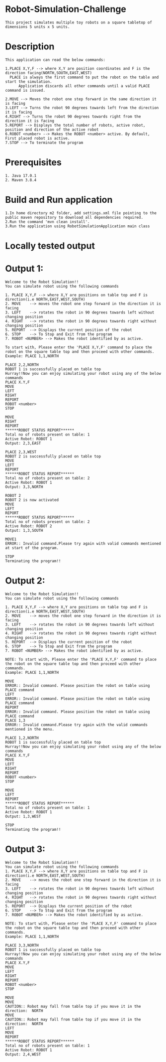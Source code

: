 # Robot-Simulation-Challenge
    This project simulates multiple toy robots on a square tabletop of dimensions 5 units x 5 units.

# Description
    This application can read the below commands:
    
    1.PLACE X,Y,F --> where X,Y are position coordinates and F is the direction facing(NORTH,SOUTH,EAST,WEST)
      PLACE is always the first command to put the robot on the table and start the simulation.
          Application discards all other commands until a valid PLACE command is issued.
          
    2.MOVE --> Moves the robot one step forward in the same direction it is facing
    3.LEFT --> Turns the robot 90 degrees towards left from the direction it is facing 
    4.RIGHT --> Turns the robot 90 degrees towards right from the direction it is facing
    5.REPORT --> Displays the total number of robots, active robot, position and direction of the active robot
    6.ROBOT <number> --> Makes the ROBOT <number> active. By default, First placed robot is active.
    7.STOP --> To terminate the program

# Prerequisites
    1. Java 17.0.1
    2. Maven 3.8.4

# Build and Run application

    1.In home directory m2 folder, add settings.xml file pointing to the public maven repository to download all dependencies required.
    2.Run the command 'mvn clean install'.
    3.Run the application using RobotSimulationApplication main class

# Locally tested output

# Output 1:
    Welcome to the Robot Simulation!! 
    You can simulate robot using the following commands 

    1. PLACE X,Y,F --> where X,Y are positions on table top and F is direction(i.e NORTH,EAST,WEST,SOUTH) 
    2. MOVE    --> moves the robot one step forward in the direction it is facing 
    3. LEFT    --> rotates the robot in 90 degrees towards left without changing position 
    4. RIGHT   --> rotates the robot in 90 degrees towards right without changing position 
    5. REPORT  --> Displays the current position of the robot 
    6. STOP    --> To Stop and Exit from the program 
    7. ROBOT <NUMBER> --> Makes the robot identified by as active.

    To start with, Please enter the 'PLACE X,Y,F' command to place the robot on the square table top and then proceed with other commands. 
    Example: PLACE 1,1,NORTH

    PLACE 2,2,NORTH
    ROBOT 1 is successfully placed on table top
    Hurray!!Now you can enjoy simulating your robot using any of the below commands
    PLACE X.Y,F 
    MOVE 
    LEFT 
    RIGHT 
    REPORT 
    ROBOT <number> 
    STOP

    MOVE
    RIGHT
    REPORT
    ******ROBOT STATUS REPORT******
    Total no of robots present on table: 1
    Active Robot: ROBOT 1
    Output: 2,3,EAST 

    PLACE 2,3,WEST
    ROBOT 2 is successfully placed on table top
    MOVE
    LEFT
    REPORT
    ******ROBOT STATUS REPORT******
    Total no of robots present on table: 2
    Active Robot: ROBOT 1
    Output: 3,3,NORTH 

    ROBOT 2
    ROBOT 2 is now activated
    MOVE
    LEFT
    REPORT
    ******ROBOT STATUS REPORT******
    Total no of robots present on table: 2
    Active Robot: ROBOT 2
    Output: 1,3,SOUTH 

    MOVE1
    ERROR:: Invalid command.Please try again with valid commands mentioned at start of the program.
    
    STOP
    Terminating the program!!


# Output 2:

    Welcome to the Robot Simulation!! 
    You can simulate robot using the following commands 

    1. PLACE X,Y,F --> where X,Y are positions on table top and F is direction(i.e NORTH,EAST,WEST,SOUTH) 
    2. MOVE    --> moves the robot one step forward in the direction it is facing 
    3. LEFT    --> rotates the robot in 90 degrees towards left without changing position 
    4. RIGHT   --> rotates the robot in 90 degrees towards right without changing position 
    5. REPORT  --> Displays the current position of the robot 
    6. STOP    --> To Stop and Exit from the program 
    7. ROBOT <NUMBER> --> Makes the robot identified by as active.

    NOTE: To start with, Please enter the 'PLACE X,Y,F' command to place the robot on the square table top and then proceed with other commands. 
    Example: PLACE 1,1,NORTH
    
    MOVE
    ERROR:: Invalid command. Please position the robot on table using PLACE command
    LEFT
    ERROR:: Invalid command. Please position the robot on table using PLACE command
    REPORT
    ERROR:: Invalid command. Please position the robot on table using PLACE command
    PLACE 1,3
    ERROR:: Invalid command.Please try again with the valid commands mentioned in the menu.
    
    PLACE 1,2,NORTH
    ROBOT 1 is successfully placed on table top
    Hurray!!Now you can enjoy simulating your robot using any of the below commands
    PLACE X.Y,F 
    MOVE 
    LEFT 
    RIGHT 
    REPORT 
    ROBOT <number> 
    STOP

    MOVE
    LEFT
    REPORT
    ******ROBOT STATUS REPORT******
    Total no of robots present on table: 1
    Active Robot: ROBOT 1
    Output: 1,3,WEST 
    
    STOP
    Terminating the program!!

# Output 3:
    Welcome to the Robot Simulation!! 
    You can simulate robot using the following commands 
    1. PLACE X,Y,F --> where X,Y are positions on table top and F is direction(i.e NORTH,EAST,WEST,SOUTH) 
    2. MOVE    --> moves the robot one step forward in the direction it is facing 
    3. LEFT    --> rotates the robot in 90 degrees towards left without changing position 
    4. RIGHT   --> rotates the robot in 90 degrees towards right without changing position 
    5. REPORT  --> Displays the current position of the robot 
    6. STOP    --> To Stop and Exit from the program 
    7. ROBOT <NUMBER> --> Makes the robot identified by as active.

    NOTE: To start with, Please enter the 'PLACE X,Y,F' command to place the robot on the square table top and then proceed with other commands. 
    Example: PLACE 1,1,NORTH

    PLACE 3,3,NORTH
    ROBOT 1 is successfully placed on table top
    Hurray!!Now you can enjoy simulating your robot using any of the below commands
    PLACE X.Y,F 
    MOVE 
    LEFT 
    RIGHT 
    REPORT 
    ROBOT <number> 
    STOP

    MOVE
    MOVE
    CAUTION:: Robot may fall from table top if you move it in the direction:  NORTH
    MOVE
    CAUTION:: Robot may fall from table top if you move it in the direction:  NORTH
    LEFT
    MOVE
    REPORT
    ******ROBOT STATUS REPORT******
    Total no of robots present on table: 1
    Active Robot: ROBOT 1
    Output: 2,4,WEST 





